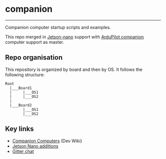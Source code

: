 # companion
--------------------


Companion computer startup scripts and examples.

This repo merged in [Jetson-nano](https://github.com/jmachuca77/companion/tree/nvidia-nano) support with [ArduPilot companion](https://github.com/ArduPilot/companion) computer support as master.


## Repo organisation

This repository is organized by board and then by OS. It follows the following structure:

```
Root
  |___Board1
  |     |___OS1
  |     |___OS2
  |
  |___Board2
  		|___OS1
  		|___OS2
```  
## Key links

* [Companion Computers](http://ardupilot.org/dev/docs/companion-computers.html) (Dev Wiki)
* [Jetson Nano
  additions](https://github.com/jmachuca77/companion/tree/nvidia-nano)
* [Gitter chat](https://gitter.im/ArduPilot/companion)

